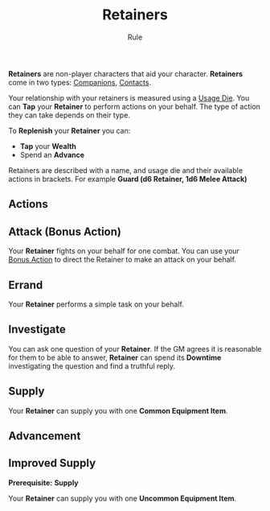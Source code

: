 <header>

# Retainers

<p class="subheading">Rule</p>

</header>

**Retainers** are non-player characters that aid your character. **Retainers** come in two types: [Companions](#companions), [Contacts](#contacts).

Your relationship with your retainers is measured using a [Usage Die](pages/rules/usage.md). You can **Tap** your **Retainer** to perform actions on your behalf. The type of action they can take depends on their type.

To **Replenish** your **Retainer** you can:

 * **Tap** your **Wealth**
 * Spend an **Advance**

Retainers are described with a name, and usage die and their available actions in brackets. For example **Guard (d6 Retainer, 1d6 Melee Attack)**

## Actions

<section class="small summaries">

<section class="summary">

## Attack (Bonus Action)

Your **Retainer** fights on your behalf for one combat. You can use your [Bonus Action](../../pages/combat/bonus-actions.md) to direct the Retainer to make an attack on your behalf.

</section>

<section class="summary">

## Errand

Your **Retainer** performs a simple task on your behalf.

</section>

<section class="summary">

## Investigate

You can ask one question of your **Retainer**. If the GM agrees it is reasonable for them to be able to answer, **Retainer** can spend its **Downtime** investigating the question and find a truthful reply.

</section>

<section class="summary">

## Supply

Your **Retainer** can supply you with one **Common Equipment Item**.

</section>

</section>

## Advancement

<section class="small summaries">

<section class="summary">

## Improved Supply

**Prerequisite:** **Supply**

Your **Retainer** can supply you with one **Uncommon Equipment Item**.

</section>

</section>
